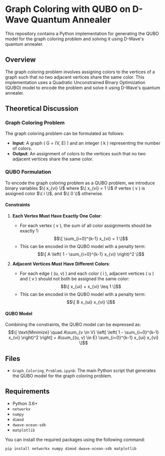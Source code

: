 # Graph Coloring with QUBO on D-Wave Quantum Annealer

This repository contains a Python implementation for generating the QUBO model for the graph coloring problem and solving it using D-Wave's quantum annealer.

## Overview

The graph coloring problem involves assigning colors to the vertices of a graph such that no two adjacent vertices share the same color. This implementation uses a Quadratic Unconstrained Binary Optimization (QUBO) model to encode the problem and solve it using D-Wave's quantum annealer.

## Theoretical Discussion

### Graph Coloring Problem

The graph coloring problem can be formulated as follows:
- **Input**: A graph \( G = (V, E) \) and an integer \( k \) representing the number of colors.
- **Output**: An assignment of colors to the vertices such that no two adjacent vertices share the same color.

### QUBO Formulation

To encode the graph coloring problem as a QUBO problem, we introduce binary variables $\( x_{vi} \)$ where $\( x_{vi} = 1 \)$ if vertex \( v \) is assigned color $\( i \)$, and $\( 0 \)$ otherwise.

#### Constraints

1. **Each Vertex Must Have Exactly One Color**:
   - For each vertex \( v \), the sum of all color assignments should be exactly 1:
    $$\[
     \sum_{i=0}^{k-1} x_{vi} = 1
     \]$$
   - This can be encoded in the QUBO model with a penalty term:
    $$\[
     A \left( 1 - \sum_{i=0}^{k-1} x_{vi} \right)^2
     \]$$

2. **Adjacent Vertices Must Have Different Colors**:
   - For each edge \( (u, v) \) and each color \( i \), adjacent vertices \( u \) and \( v \) should not both be assigned the same color:
    $$\[
     x_{ui} + x_{vi} \leq 1
     \]$$
   - This can be encoded in the QUBO model with a penalty term:
    $$\[
     B x_{ui} x_{vi}
     \]$$

#### QUBO Model

Combining the constraints, the QUBO model can be expressed as:
$$\[
\text{Minimize} \quad A\sum_{v \in V} \left[  \left( 1 - \sum_{i=0}^{k-1} x_{vi} \right)^2 \right] + A\sum_{(u, v) \in E} \sum_{i=0}^{k-1}  x_{ui} x_{vi}
\]$$

## Files

- `Graph_Coloring_Problem.ipynb`: The main Python script that generates the QUBO model for the graph coloring problem.

## Requirements

- Python 3.6+
- `networkx`
- `numpy`
- `dimod`
- `dwave-ocean-sdk`
- `matplotlib`

You can install the required packages using the following command:

```bash
pip install networkx numpy dimod dwave-ocean-sdk matplotlib
